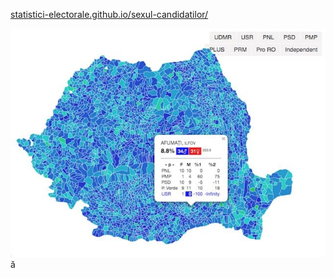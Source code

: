 [statistici-electorale.github.io/sexul-candidatilor/](https://statistici-electorale.github.io/sexul-candidatilor/) 

![sexul-candidatilor.jpg](sexul-candidatilor.jpg) ă